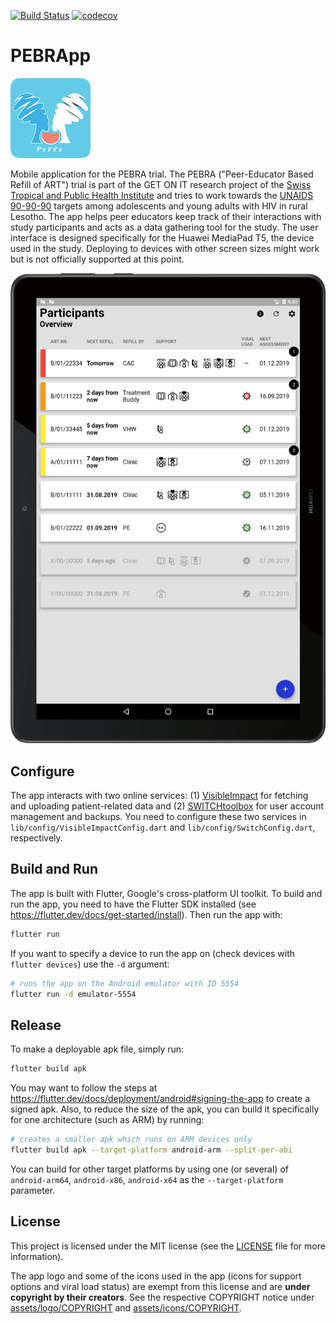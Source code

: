 [![Build Status](https://travis-ci.org/chrisly-bear/PEBRApp.svg?branch=master)](https://travis-ci.org/chrisly-bear/PEBRApp)
[![codecov](https://codecov.io/gh/chrisly-bear/PEBRApp/branch/master/graph/badge.svg)](https://codecov.io/gh/chrisly-bear/PEBRApp)

# PEBRApp

![logo](logo.png) 

Mobile application for the PEBRA trial. The PEBRA ("Peer-Educator Based Refill of ART") trial is part of the GET ON IT research project of the [Swiss Tropical and Public Health Institute](https://www.swisstph.ch/) and tries to work towards the [UNAIDS 90-90-90](https://www.unaids.org/en/resources/909090) targets among adolescents and young adults with HIV in rural Lesotho. The app helps peer educators keep track of their interactions with study participants and acts as a data gathering tool for the study. The user interface is designed specifically for the Huawei MediaPad T5, the device used in the study. Deploying to devices with other screen sizes might work but is not officially supported at this point.

![PEBRApp](screenshot.png)

## Configure

The app interacts with two online services: (1) [VisibleImpact](https://visibleimpact.org) for fetching and uploading patient-related data and (2) [SWITCHtoolbox](https://toolbox.switch.ch) for user account management and backups. You need to configure these two services in `lib/config/VisibleImpactConfig.dart` and `lib/config/SwitchConfig.dart`, respectively.

## Build and Run

The app is built with Flutter, Google's cross-platform UI toolkit. To build and run the app, you need to have the Flutter SDK installed (see https://flutter.dev/docs/get-started/install). Then run the app with:

```bash
flutter run
```

If you want to specify a device to run the app on (check devices with `flutter devices`) use the `-d` argument:

```bash
# runs the app on the Android emulator with ID 5554
flutter run -d emulator-5554
```

## Release

To make a deployable apk file, simply run:

```bash
flutter build apk
```

You may want to follow the steps at https://flutter.dev/docs/deployment/android#signing-the-app to create a signed apk. Also, to reduce the size of the apk, you can build it specifically for one architecture (such as ARM) by running:

```bash
# creates a smaller apk which runs on ARM devices only
flutter build apk --target-platform android-arm --split-per-abi
```

You can build for other target platforms by using one (or several) of `android-arm64`, `android-x86`, `android-x64` as the `--target-platform` parameter.

## License

This project is licensed under the MIT license (see the [LICENSE](LICENSE) file for more information).

The app logo and some of the icons used in the app (icons for support options and viral load status) are exempt from this license and are **under copyright by their creators**. See the respective COPYRIGHT notice under [assets/logo/COPYRIGHT](assets/logo/COPYRIGHT) and [assets/icons/COPYRIGHT](assets/icons/COPYRIGHT).
